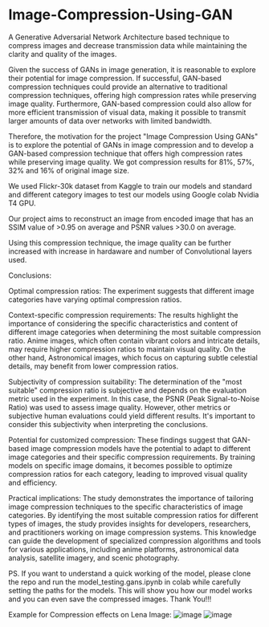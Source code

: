 # Image-Compression-Using-GAN
A Generative Adversarial Network Architecture based technique to compress images and decrease transmission data while maintaining the clarity and quality of the images.

Given the success of GANs in image generation, it is reasonable to explore their potential for image compression. If successful, GAN-based compression techniques could provide an alternative to traditional compression techniques, offering high compression rates while preserving image quality. Furthermore, GAN-based compression could also allow for more efficient transmission of visual data, making it possible to transmit larger amounts of data over networks with limited bandwidth.

Therefore, the motivation for the project "Image Compression Using GANs" is to explore the potential of GANs in image compression and to develop a GAN-based compression technique that offers high compression rates while preserving image quality. We got compression results for 81%, 57%, 32% and 16% of original image size.

We used Flickr-30k dataset from Kaggle to train our models and standard and different category images to test our models using Google colab Nvidia T4 GPU.

Our project aims to reconstruct an image from encoded image that has an SSIM value of >0.95 on average and PSNR values >30.0 on average.

Using this compression technique, the image quality can be further increased with increase in hardaware and number of Convolutional layers used.

Conclusions:

Optimal compression ratios: The experiment suggests that different image categories have varying optimal compression ratios.

Context-specific compression requirements: The results highlight the importance of considering the specific characteristics and content of different image categories when determining the most suitable compression ratio. Anime images, which often contain vibrant colors and intricate details, may require higher compression ratios to maintain visual quality. On the other hand, Astronomical images, which focus on capturing subtle celestial details, may benefit from lower compression ratios.

Subjectivity of compression suitability: The determination of the "most suitable" compression ratio is subjective and depends on the evaluation metric used in the experiment. In this case, the PSNR (Peak Signal-to-Noise Ratio) was used to assess image quality. However, other metrics or subjective human evaluations could yield different results. It's important to consider this subjectivity when interpreting the conclusions.

Potential for customized compression: These findings suggest that GAN-based image compression models have the potential to adapt to different image categories and their specific compression requirements. By training models on specific image domains, it becomes possible to optimize compression ratios for each category, leading to improved visual quality and efficiency.

Practical implications: The study demonstrates the importance of tailoring image compression techniques to the specific characteristics of image categories. By identifying the most suitable compression ratios for different types of images, the study provides insights for developers, researchers, and practitioners working on image compression systems. This knowledge can guide the development of specialized compression algorithms and tools for various applications, including anime platforms, astronomical data analysis, satellite imagery, and scenic photography.

PS. If you want to understand a quick working of the model, please clone the repo and run the model_testing.gans.ipynb in colab while carefully setting the paths for the models. This will show you how our model works and you can even save the compressed images. Thank You!!!

Example for Compression effects on Lena Image:
![image](https://github.com/Yashwanth-Karumanchi/Image-Compression-Using-GAN/assets/75605054/67b77ade-8a27-4526-aac9-3097efc3b073)
![image](https://github.com/Yashwanth-Karumanchi/Image-Compression-Using-GAN/assets/75605054/aeca0c8e-45bb-439f-a8fe-2ca0c6aa98a9)
